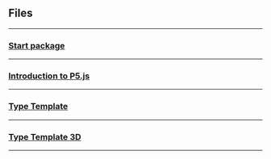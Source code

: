 ## Files

---

### [Start package](documents/start.zip)

---

### [Introduction to P5.js](documents/Introduction_to_P5.js.pdf)

---

### [Type Template](documents/type_template.zip)

---

### [Type Template 3D](documents/type_template_3d.zip)

---

